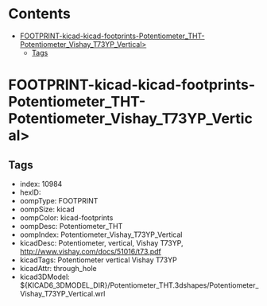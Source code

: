 



Contents
========

* [FOOTPRINT-kicad-kicad-footprints-Potentiometer_THT-Potentiometer_Vishay_T73YP_Vertical>](#footprint-kicad-kicad-footprints-potentiometer_tht-potentiometer_vishay_t73yp_vertical)
	* [Tags](#tags)

# FOOTPRINT-kicad-kicad-footprints-Potentiometer_THT-Potentiometer_Vishay_T73YP_Vertical>

## Tags

- index: 10984
- hexID: 
- oompType: FOOTPRINT
- oompSize: kicad
- oompColor: kicad-footprints
- oompDesc: Potentiometer_THT
- oompIndex: Potentiometer_Vishay_T73YP_Vertical
- kicadDesc: Potentiometer, vertical, Vishay T73YP, http://www.vishay.com/docs/51016/t73.pdf
- kicadTags: Potentiometer vertical Vishay T73YP
- kicadAttr: through_hole
- kicad3DModel: ${KICAD6_3DMODEL_DIR}/Potentiometer_THT.3dshapes/Potentiometer_Vishay_T73YP_Vertical.wrl
